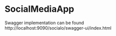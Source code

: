 # SocialMediaApp

Swagger implementation can be found 
http://localhost:9090/socialo/swagger-ui/index.html

